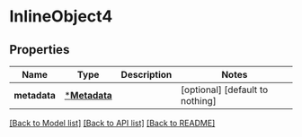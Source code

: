 # InlineObject4


## Properties
Name | Type | Description | Notes
------------ | ------------- | ------------- | -------------
**metadata** | [***Metadata**](Metadata.md) |  | [optional] [default to nothing]


[[Back to Model list]](../README.md#models) [[Back to API list]](../README.md#api-endpoints) [[Back to README]](../README.md)


